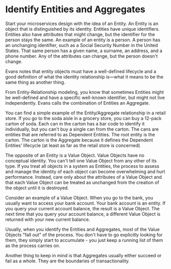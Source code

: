 # Identify Entities and Aggregates

Start your microservices design with the idea of an Entity. An Entity is an object that is distinguished by its identity. Entities have unique identifiers. Entities also have attributes that might change, but the identifier for the person stays the same. An example of an entity is a person. A person has an unchanging identifier, such as a Social Security Number in the United States. That same person has a given name, a surname, an address, and a phone number. Any of the attributes can change, but the person doesn't change.

Evans notes that entity objects must have a well-defined lifecycle and a good definition of what the identity relationship is—what it means to be the same thing as another thing.

From Entity-Relationship modeling, you know that sometimes Entities might be well-defined and have a specific well-known identifier, but might not live independently. Evans calls the combination of Entities an Aggregate.

You can find a simple example of the Entity/Aggregate relationship in a retail store. If you go to the soda aisle in a grocery store, you can buy a 12-pack carton of soda. Each can in the carton has a bar code to identify it individually, but you can't buy a single can from the carton. The cans are entities that are referred to as Dependent Entities. The root entity is the carton. The carton is the Aggregate because it defines the Dependent Entities' lifecycle (at least as far as the retail store is concerned)

The opposite of an Entity is a Value Object. Value Objects have no conceptual identity. You can't tell one Value Object from any other of its type. If you treat all objects in a system as Entities, the process to assess and manage the identity of each object can become overwhelming and hurt performance. Instead, care only about the attributes of a Value Object and that each Value Object can be treated as unchanged from the creation of the object until it is destroyed.

Consider an example of a Value Object. When you go to the bank, you usually want to access your bank account. Your bank account is an entity. If you query your current account balance, the result is a Value Object. The next time that you query your account balance, a different Value Object is returned with your new current balance.

Usually, when you identify the Entities and Aggregates, most of the Value Objects "fall out" of the process.  You don't have to go explicitly looking for them, they simply start to accumulate - you just keep a running list of them as the process carries on.

Another thing to keep in mind is that Aggregates usually either succeed or fail as a whole. They are the boundaries of transactionality. 

